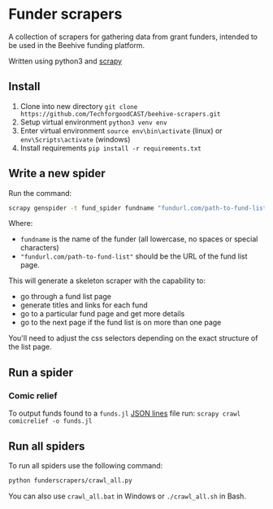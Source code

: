 Funder scrapers
===============

A collection of scrapers for gathering data from grant funders, intended
to be used in the Beehive funding platform.

Written using python3 and [scrapy](https://scrapy.org/)

Install
-------

1. Clone into new directory `git clone https://github.com/TechforgoodCAST/beehive-scrapers.git`
2. Setup virtual environment `python3 venv env`
3. Enter virtual environment `source env\bin\activate` (linux) or `env\Scripts\activate` (windows)
4. Install requirements `pip install -r requirements.txt`

Write a new spider
------------------

Run the command:

```bash
scrapy genspider -t fund_spider fundname "fundurl.com/path-to-fund-list"
```

Where:

- `fundname` is the name of the funder (all lowercase, no spaces or special characters)
- `"fundurl.com/path-to-fund-list"` should be the URL of the fund list page.

This will generate a skeleton scraper with the capability to:

- go through a fund list page
- generate titles and links for each fund
- go to a particular fund page and get more details
- go to the next page if the fund list is on more than one page

You'll need to adjust the css selectors depending on the exact structure
of the list page.

Run a spider
------------

### Comic relief

To output funds found to a `funds.jl` [JSON lines](http://jsonlines.org/) file
run: `scrapy crawl comicrelief -o funds.jl`

Run all spiders
---------------

To run all spiders use the following command:

```bash
python funderscrapers/crawl_all.py
```

You can also use `crawl_all.bat` in Windows or `./crawl_all.sh` in Bash.
